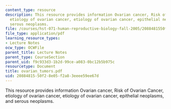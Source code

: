 ```yaml
---
content_type: resource
description: This resource provides information Ovarian cancer, Risk of Ovarian Cancer,
  etiology of ovarian cancer, etiology of ovarian cancer, epithelial neoplasms, and
  serous neoplasms.
file: /courses/hst-071-human-reproductive-biology-fall-2005/2088481550f28e05f2a83eeee59ee67d_ovarian_tumors.pdf
file_type: application/pdf
learning_resource_types:
- Lecture Notes
ocw_type: OCWFile
parent_title: Lecture Notes
parent_type: CourseSection
parent_uid: f9c933d3-1b2d-99ce-a083-0bc12b5b975c
resourcetype: Document
title: ovarian_tumors.pdf
uid: 20884815-50f2-8e05-f2a8-3eeee59ee67d
---
```

This resource provides information Ovarian cancer, Risk of Ovarian Cancer, etiology of ovarian cancer, etiology of ovarian cancer, epithelial neoplasms, and serous neoplasms.

